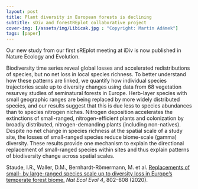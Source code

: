 ```yaml
---
layout: post
title: Plant diversity in European forests is declining 
subtitle: sDiv and forestREplot collaborative project
cover-img: [/assets/img/Libicak.jpg : "Copyright: Martin Adámek"]
tags: [paper]
---
```

Our new study from our first sREplot meeting at iDiv is now published in Nature Ecology and Evolution.

Biodiversity time series reveal global losses and accelerated redistributions of species, but no net loss in local species richness. 
To better understand how these patterns are linked, we quantify how individual species trajectories scale up to diversity changes using data 
from 68 vegetation resurvey studies of seminatural forests in Europe. Herb-layer species with small geographic ranges are being replaced by more 
widely distributed species, and our results suggest that this is due less to species abundances than to species nitrogen niches. Nitrogen deposition 
accelerates the extinctions of small-ranged, nitrogen-efficient plants and colonization by broadly distributed, nitrogen-demanding plants (including non-natives). 
Despite no net change in species richness at the spatial scale of a study site, the losses of small-ranged species reduce biome-scale (gamma) diversity. 
These results provide one mechanism to explain the directional replacement of small-ranged species within sites and thus explain patterns of biodiversity change
across spatial scales.

Staude, I.R., Waller, D.M., Bernhardt-Römermann, M. et al. [Replacements of small- by large-ranged species scale up to diversity loss in Europe’s temperate forest biome.](https://doi.org/10.1038/s41559-020-1176-8) *Nat Ecol Evol 4*, 802–808 (2020). 
